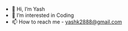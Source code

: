- 👋 Hi, I’m Yash
- 👀 I’m interested in Coding
- 📫 How to reach me - yashk2888@gmail.com

<!---
SkyDyger/SkyDyger is a ✨ special ✨ repository because its `README.md` (this file) appears on your GitHub profile.
You can click the Preview link to take a look at your changes.
--->
